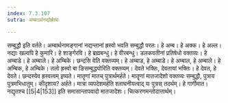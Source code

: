 ```yaml
---
index: 7.3.107
sutra: अम्बाऽर्थनद्योर्ह्रस्वः

---
```

सम्बुद्धौ इति वर्तते। अम्बार्थनामङ्गानां नद्यन्तानां ह्रस्वो भवति सम्बुद्धौ परतः। हे अम्ब। हे अक्क। हे अल्ल। नद्याः खल्वपि हे कुमारि। हे शार्ङ्गरवि। हे ब्रह्मबन्धु। हे वीरबन्धु। डलकवतीनां प्रतिषेधो वक्तव्यः। हे अम्बाडे। हे अम्बाले। हे अम्बिके। छन्दसि वेति वक्तव्यम्। हे अम्बाड, हे अम्बाडे। हे अम्बाल, हे अम्बाले। हे अम्बिक, हे अम्बिके। तलो ह्रस्वो बा ङिसम्बुद्ध्योरिति वक्तव्यम्। देवते भक्तिः, देवतायां भक्तिः। हे देवत, हे देवते। छन्दस्येव ह्रस्वत्वम् इष्यते। मातॄणां मातच् पुत्रार्थमर्हते। मातॄणां मातजादेशो वक्तव्यः सम्बुद्धौ, पुत्राय पुत्रमभिधातुम्। कीदृशाय? अर्हते। मात्रा व्यपदेशमर्हति श्लाघनीयत्वाद् यः पुत्रस् तदर्थम्। हे गार्गीमात। नद्यृतश्च [[5|4|153]] इति समासान्तापवादो मातजादेशः। चित्करणमन्तोदात्तार्थम्।